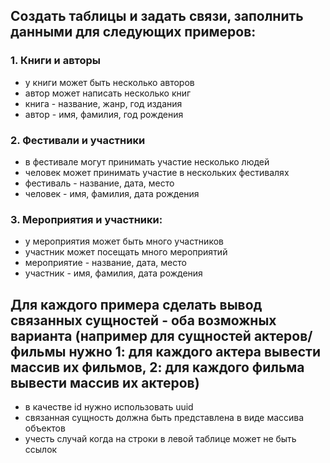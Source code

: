 ## Создать таблицы и задать связи, заполнить данными для следующих примеров:

### 1. Книги и авторы
- у книги может быть несколько авторов
- автор может написать несколько книг
- книга - название, жанр, год издания
- автор - имя, фамилия, год рождения

### 2. Фестивали и участники
- в фестивале могут принимать участие несколько людей
- человек может принимать участие в нескольких фестивалях
- фестиваль - название, дата, место
- человек - имя, фамилия, дата рождения

### 3. Мероприятия и участники:
- у мероприятия может быть много участников
- участник может посещать много мероприятий
- мероприятие - название, дата, место
- участник - имя, фамилия, дата рождения

## Для каждого примера сделать вывод связанных сущностей - оба возможных варианта (например для сущностей актеров/фильмы нужно 1: для каждого актера вывести массив их фильмов, 2: для каждого фильма вывести массив их актеров)
- в качестве id нужно использовать uuid
- связанная сущность должна быть представлена в виде массива объектов
- учесть случай когда на строки в левой таблице может не быть ссылок
